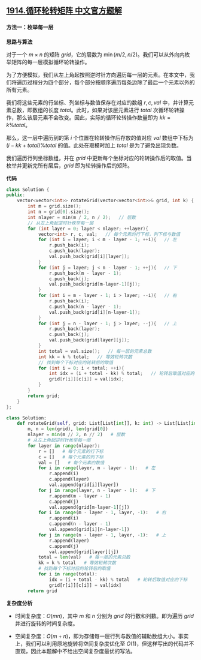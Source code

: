 ## [1914.循环轮转矩阵 中文官方题解](https://leetcode.cn/problems/cyclically-rotating-a-grid/solutions/100000/xun-huan-lun-zhuan-ju-zhen-by-leetcode-s-n9o9)
#### 方法一：枚举每一层

**思路与算法**

对于一个 $m \times n$ 的矩阵 $\textit{grid}$，它的层数为 $\min(m / 2, n / 2)$。我们可以从外向内枚举矩阵的每一层模拟循环轮转操作。

为了方便模拟，我们从左上角起按照逆时针方向遍历每一层的元素。在本文中，我们将遍历过程分为四个部分，每个部分按顺序遍历每条边除了最后一个元素以外的所有元素。

我们将这些元素的行坐标、列坐标与数值保存在对应的数组 $r, c, \textit{val}$ 中，并计算元素总数，即数组的长度 $\textit{total}$。此时，如果对该层元素进行 $\textit{total}$ 次循环轮转操作，那么该层元素不会改变。因此，实际的循环轮转操作数量即为 $\textit{kk} = k \% \textit{total}$。

那么，这一层中遍历到的第 $i$ 个位置在轮转操作后存放的值对应 $\textit{val}$ 数组中下标为 $(i - \textit{kk} + \textit{total}) \% \textit{total}$ 的值。此处在取模时加上 $\textit{total}$ 是为了避免出现负数。

我们遍历行列坐标数组，并在 $\textit{grid}$ 中更新每个坐标对应的轮转操作后的取值。当枚举并更新完所有层后，$\textit{grid}$ 即为轮转操作后的矩阵。

**代码**

```C++ [sol1-C++]
class Solution {
public:
    vector<vector<int>> rotateGrid(vector<vector<int>>& grid, int k) {
        int m = grid.size();
        int n = grid[0].size();
        int nlayer = min(m / 2, n / 2);   // 层数
        // 从左上角起逆时针枚举每一层
        for (int layer = 0; layer < nlayer; ++layer){
            vector<int> r, c, val;   // 每个元素的行下标，列下标与数值
            for (int i = layer; i < m - layer - 1; ++i){   // 左
                r.push_back(i);
                c.push_back(layer);
                val.push_back(grid[i][layer]);
            }
            for (int j = layer; j < n - layer - 1; ++j){   // 下
                r.push_back(m - layer - 1);
                c.push_back(j);
                val.push_back(grid[m-layer-1][j]);
            }
            for (int i = m - layer - 1; i > layer; --i){   // 右
                r.push_back(i);
                c.push_back(n - layer - 1);
                val.push_back(grid[i][n-layer-1]);
            }
            for (int j = n - layer - 1; j > layer; --j){   // 上
                r.push_back(layer);
                c.push_back(j);
                val.push_back(grid[layer][j]);
            }
            int total = val.size();   // 每一层的元素总数
            int kk = k % total;   // 等效轮转次数
            // 找到每个下标对应的轮转后的取值
            for (int i = 0; i < total; ++i){
                int idx = (i + total - kk) % total;   // 轮转后取值对应的下标
                grid[r[i]][c[i]] = val[idx];
            }
        }
        return grid;
    }
};
```

```Python [sol1-Python3]
class Solution:
    def rotateGrid(self, grid: List[List[int]], k: int) -> List[List[int]]:
        m, n = len(grid), len(grid[0])
        nlayer = min(m // 2, n // 2)   # 层数
        # 从左上角起逆时针枚举每一层
        for layer in range(nlayer):
            r = []   # 每个元素的行下标
            c = []   # 每个元素的列下标
            val = []   # 每个元素的数值
            for i in range(layer, m - layer - 1):   # 左 
                r.append(i)
                c.append(layer)
                val.append(grid[i][layer])
            for j in range(layer, n - layer - 1):   # 下
                r.append(m - layer - 1)
                c.append(j)
                val.append(grid[m-layer-1][j])
            for i in range(m - layer - 1, layer, -1):   # 右
                r.append(i)
                c.append(n - layer - 1)
                val.append(grid[i][n-layer-1])
            for j in range(n - layer - 1, layer, -1):   # 上
                r.append(layer)
                c.append(j)
                val.append(grid[layer][j])
            total = len(val)   # 每一层的元素总数
            kk = k % total   # 等效轮转次数
            # 找到每个下标对应的轮转后的取值
            for i in range(total):
                idx = (i + total - kk) % total   # 轮转后取值对应的下标
                grid[r[i]][c[i]] = val[idx]
        return grid
```

**复杂度分析**

- 时间复杂度：$O(mn)$，其中 $m$ 和 $n$ 分别为 $\textit{grid}$ 的行数和列数。即为遍历 $\textit{grid}$ 并进行旋转的时间复杂度。

- 空间复杂度：$O(m + n)$，即为存储每一层行列与数值的辅助数组大小。事实上，我们可以利用原地旋转将空间复杂度优化至 $O(1)$，但这样写出的代码并不直观，因此本题解中不给出空间复杂度最优的写法。